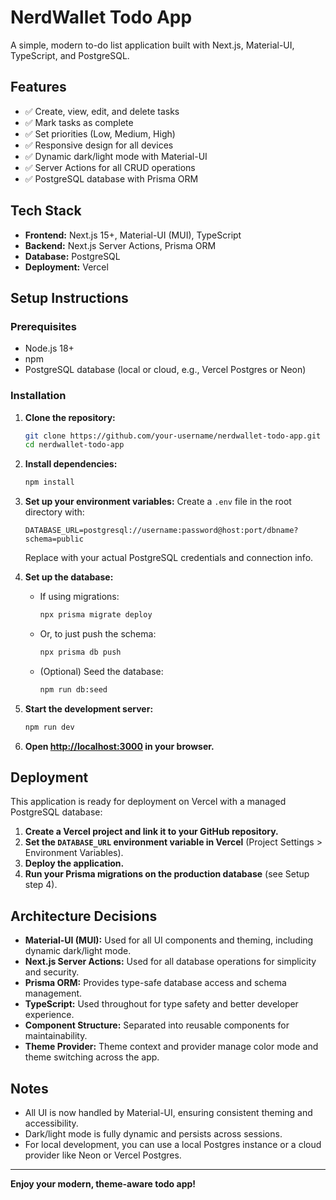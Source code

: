 # NerdWallet Todo App

A simple, modern to-do list application built with Next.js, Material-UI, TypeScript, and PostgreSQL.

## Features

- ✅ Create, view, edit, and delete tasks
- ✅ Mark tasks as complete
- ✅ Set priorities (Low, Medium, High)
- ✅ Responsive design for all devices
- ✅ Dynamic dark/light mode with Material-UI
- ✅ Server Actions for all CRUD operations
- ✅ PostgreSQL database with Prisma ORM

## Tech Stack

- **Frontend:** Next.js 15+, Material-UI (MUI), TypeScript
- **Backend:** Next.js Server Actions, Prisma ORM
- **Database:** PostgreSQL
- **Deployment:** Vercel

## Setup Instructions

### Prerequisites
- Node.js 18+
- npm
- PostgreSQL database (local or cloud, e.g., Vercel Postgres or Neon)

### Installation

1. **Clone the repository:**
   ```bash
   git clone https://github.com/your-username/nerdwallet-todo-app.git
   cd nerdwallet-todo-app
   ```

2. **Install dependencies:**
   ```bash
   npm install
   ```

3. **Set up your environment variables:**
   Create a `.env` file in the root directory with:
   ```
   DATABASE_URL=postgresql://username:password@host:port/dbname?schema=public
   ```
   Replace with your actual PostgreSQL credentials and connection info.

4. **Set up the database:**
   - If using migrations:
     ```bash
     npx prisma migrate deploy
     ```
   - Or, to just push the schema:
     ```bash
     npx prisma db push
     ```
   - (Optional) Seed the database:
     ```bash
     npm run db:seed
     ```

5. **Start the development server:**
   ```bash
   npm run dev
   ```

6. **Open [http://localhost:3000](http://localhost:3000) in your browser.**

## Deployment

This application is ready for deployment on Vercel with a managed PostgreSQL database:

1. **Create a Vercel project and link it to your GitHub repository.**
2. **Set the `DATABASE_URL` environment variable in Vercel** (Project Settings > Environment Variables).
3. **Deploy the application.**
4. **Run your Prisma migrations on the production database** (see Setup step 4).

## Architecture Decisions

- **Material-UI (MUI):** Used for all UI components and theming, including dynamic dark/light mode.
- **Next.js Server Actions:** Used for all database operations for simplicity and security.
- **Prisma ORM:** Provides type-safe database access and schema management.
- **TypeScript:** Used throughout for type safety and better developer experience.
- **Component Structure:** Separated into reusable components for maintainability.
- **Theme Provider:** Theme context and provider manage color mode and theme switching across the app.

## Notes
- All UI is now handled by Material-UI, ensuring consistent theming and accessibility.
- Dark/light mode is fully dynamic and persists across sessions.
- For local development, you can use a local Postgres instance or a cloud provider like Neon or Vercel Postgres.

---

**Enjoy your modern, theme-aware todo app!**
